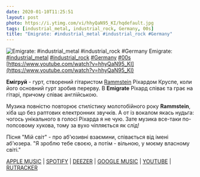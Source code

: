 ```yaml
---
date: 2020-01-10T11:25:51
layout: post
photo: https://i.ytimg.com/vi/hhyQaN95_KI/hqdefault.jpg
tags: [industrial_metal, industrial_rock, Germany, 00s]
title: "Emigrate: #industrial_metal #industrial_rock #Germany"
---
```

![Emigrate: #industrial_metal #industrial_rock #Germany](https://i.ytimg.com/vi/hhyQaN95_KI/hqdefault.jpg)
Emigrate: [#industrial_metal](/tags/#industrial_metal) [#industrial_rock](/tags/#industrial_rock) [#Germany](/tags/#Germany) [#00s](/tags/#00s) [https://www.youtube.com/watch?v=hhyQaN95_KI](https://www.youtube.com/watch?v=hhyQaN95_KI)

**Емігруй** - гурт, створений гітаристом [Rammstein](/2019-12-29-rammstein--industrial-metal-germany-german-00s) Ріхардом Круспе, коли його основний гурт зробив перерву. В **Emigrate** Ріхард співає та грає на гітарі, причому співає англійською.

Музика повністю повторює стилістику молотобійного року **Rammstein**, хіба що без раптових електронних звучків. А от із вокалом якась нудьга: чогось унікального в голосі Ріхарда я не чую. Зате музика все-таки по-попсовому хукова, тому за вухо чіпляється як слід!

Пісня &quot;Мій світ&quot; - про аб&#39;юзивні взаємини, співається від імені аб&#39;юзера. &quot;Я зроблю тебе своєю, а потім - вільною, у моєму власному світі.&quot;

[APPLE MUSIC](https://music.apple.com/ru/album/emigrate/930534194) \| [SPOTIFY](https://open.spotify.com/album/2qQ5ytSYwC62ykgHRlXHoq) \| [DEEZER](https://www.deezer.com/album/8935029?utm_source=deezer&amp;utm_content=album-8935029&amp;utm_term=1601611822_1578648249&amp;utm_medium=web) \| [GOOGLE MUSIC](https://play.google.com/music/m/Blgqtqeyhaxrnvvrkpgw72fckpi?t=Emigrate_-_Emigrate) \| [YOUTUBE](https://www.youtube.com/playlist?list=PL06E12330FC7AC1D4) \| [RUTRACKER](https://rutracker.org/forum/viewtopic.php?t=5635834)